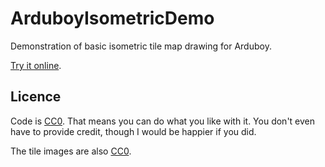 # ArduboyIsometricDemo

Demonstration of basic isometric tile map drawing for Arduboy.

[Try it online](https://felipemanga.github.io/ProjectABE/?url=https://github.com/Pharap/ArduboyIsometricDemo/releases/download/v1.0.0/IsometricDemo.ino.hex).

## Licence

Code is [CC0](https://github.com/Pharap/ArduboyTileMapDemo/blob/master/LICENSE). That means you can do what you like with it. You don't even have to provide credit, though I would be happier if you did.

The tile images are also [CC0](https://github.com/Pharap/ArduboyTileMapDemo/blob/master/LICENSE).
